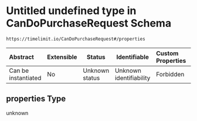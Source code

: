 # Untitled undefined type in CanDoPurchaseRequest Schema

```txt
https://timelimit.io/CanDoPurchaseRequest#/properties
```




| Abstract            | Extensible | Status         | Identifiable            | Custom Properties | Additional Properties | Access Restrictions | Defined In                                                                                    |
| :------------------ | ---------- | -------------- | ----------------------- | :---------------- | --------------------- | ------------------- | --------------------------------------------------------------------------------------------- |
| Can be instantiated | No         | Unknown status | Unknown identifiability | Forbidden         | Allowed               | none                | [CanDoPurchaseRequest.schema.json\*](CanDoPurchaseRequest.schema.json "open original schema") |

## properties Type

unknown

